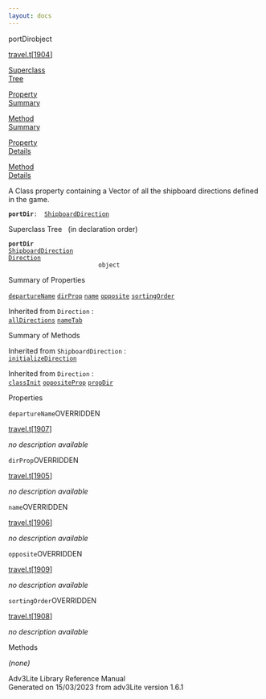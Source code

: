 ```yaml
---
layout: docs
---
```

<span class="title">portDir</span><span class="type">object</span>

[travel.t](../file/travel.t.html)\[[1904](../source/travel.t.html#1904)\]

[Superclass  
Tree](#_SuperClassTree_)

[Property  
Summary](#_PropSummary_)

[Method  
Summary](#_MethodSummary_)

[Property  
Details](#_Properties_)

[Method  
Details](#_Methods_)



A Class property containing a Vector of all the shipboard directions
defined in the game.

**`portDir`**` :   `[`ShipboardDirection`](../object/ShipboardDirection.html)



<span id="_SuperClassTree_"></span>



<span class="hdln">Superclass Tree</span>   (in declaration order)



**`portDir`**  
[`ShipboardDirection`](../object/ShipboardDirection.html)  
[`Direction`](../object/Direction.html)  
`                         object`  
<span id="_PropSummary_"></span>



<span class="hdln">Summary of Properties</span>  



[`departureName`](#departureName) [`dirProp`](#dirProp) [`name`](#name) [`opposite`](#opposite) [`sortingOrder`](#sortingOrder)



Inherited from `Direction` :  
[`allDirections`](../object/Direction.html#allDirections) [`nameTab`](../object/Direction.html#nameTab)

<span id="_MethodSummary_"></span>



<span class="hdln">Summary of Methods</span>  





Inherited from `ShipboardDirection` :  
[`initializeDirection`](../object/ShipboardDirection.html#initializeDirection)

Inherited from `Direction` :  
[`classInit`](../object/Direction.html#classInit) [`oppositeProp`](../object/Direction.html#oppositeProp) [`propDir`](../object/Direction.html#propDir)

<span id="_Properties_"></span>



<span class="hdln">Properties</span>  



<span id="departureName"></span>

`departureName`<span class="rem">OVERRIDDEN</span>

[travel.t](../file/travel.t.html)\[[1907](../source/travel.t.html#1907)\]



*no description available*



<span id="dirProp"></span>

`dirProp`<span class="rem">OVERRIDDEN</span>

[travel.t](../file/travel.t.html)\[[1905](../source/travel.t.html#1905)\]



*no description available*



<span id="name"></span>

`name`<span class="rem">OVERRIDDEN</span>

[travel.t](../file/travel.t.html)\[[1906](../source/travel.t.html#1906)\]



*no description available*



<span id="opposite"></span>

`opposite`<span class="rem">OVERRIDDEN</span>

[travel.t](../file/travel.t.html)\[[1909](../source/travel.t.html#1909)\]



*no description available*



<span id="sortingOrder"></span>

`sortingOrder`<span class="rem">OVERRIDDEN</span>

[travel.t](../file/travel.t.html)\[[1908](../source/travel.t.html#1908)\]



*no description available*



<span id="_Methods_"></span>



<span class="hdln">Methods</span>  



*(none)*



Adv3Lite Library Reference Manual  
Generated on 15/03/2023 from adv3Lite version 1.6.1


